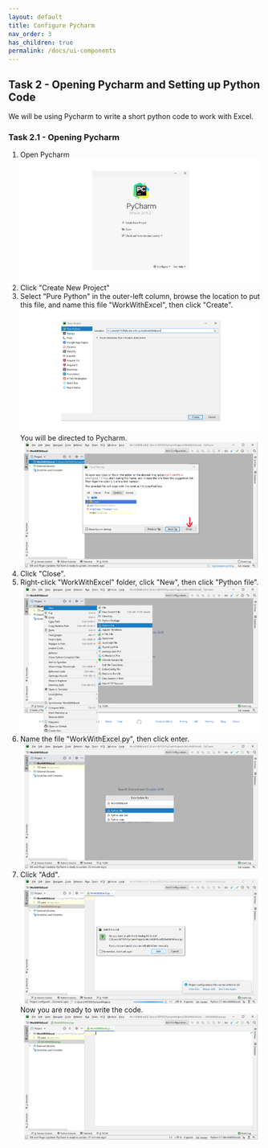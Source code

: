```yaml
---
layout: default
title: Configure Pycharm
nav_order: 3
has_children: true
permalink: /docs/ui-components
---
```


## Task 2 - Opening Pycharm and Setting up Python Code
We will be using Pycharm to write a short python code to work with Excel.
### Task 2.1 - Opening Pycharm
1) Open Pycharm
![Open](https://github.com/Phil-CST-BCIT/Phil-Antony-docs/blob/gh-pages/assets/images/open-pycharm.png?raw=true "Open")
2) Click "Create New Project"
3) Select "Pure Python" in the outer-left column, browse the location to put this file, and name this file "WorkWithExcel", then click "Create".
![Browse](https://github.com/Phil-CST-BCIT/Phil-Antony-docs/blob/gh-pages/assets/images/browse-and-name.png?raw=true "Browse")
You will be directed to Pycharm.
![Directed](https://github.com/Phil-CST-BCIT/Phil-Antony-docs/blob/gh-pages/assets/images/direct.png?raw=true "Directed")
4) Click "Close".
5) Right-click "WorkWithExcel" folder, click "New", then click "Python file".
![Click](https://github.com/Phil-CST-BCIT/Phil-Antony-docs/blob/gh-pages/assets/images/some-click.png?raw=true "Click")
6) Name the file "WorkWithExcel.py", then click enter.
![Naming](https://github.com/Phil-CST-BCIT/Phil-Antony-docs/blob/gh-pages/assets/images/naming.png?raw=true "Naming")
7) Click "Add".
![Git](https://github.com/Phil-CST-BCIT/Phil-Antony-docs/blob/gh-pages/assets/images/add-to-git.png?raw=true "Git")
Now you are ready to write the code.
![Blank](https://github.com/Phil-CST-BCIT/Phil-Antony-docs/blob/gh-pages/assets/images/blank.png?raw=true "Blank")
